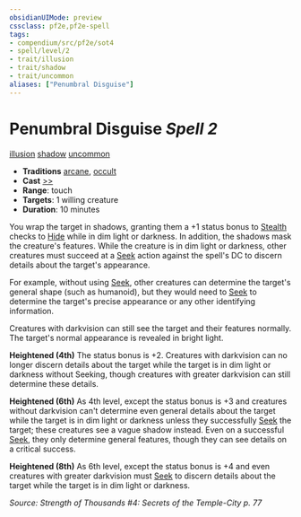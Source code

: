 ```yaml
---
obsidianUIMode: preview
cssclass: pf2e,pf2e-spell
tags:
- compendium/src/pf2e/sot4
- spell/level/2
- trait/illusion
- trait/shadow
- trait/uncommon
aliases: ["Penumbral Disguise"]
---
```

# Penumbral Disguise *Spell 2*   
[illusion](illusion.md "Illusion School Trait")  [shadow](Reference/Rules/Traits/shadow.md "Shadow General Trait")  [uncommon](uncommon.md "Uncommon Rarity Trait")  

- **Traditions** [arcane](arcane.md "Arcane Tradition Trait"), [occult](occult.md "Occult Tradition Trait")
- **Cast** [>>](chapter-9-playing-the-game.md#Actions "Two-Action") 
- **Range**: touch
- **Targets**: 1 willing creature
- **Duration**: 10 minutes

You wrap the target in shadows, granting them a +1 status bonus to [Stealth](skills.md#Stealth) checks to [Hide](Reference/Rules/Actions/hide.md) while in dim light or darkness. In addition, the shadows mask the creature's features. While the creature is in dim light or darkness, other creatures must succeed at a [Seek](seek.md) action against the spell's DC to discern details about the target's appearance.

For example, without using [Seek](seek.md), other creatures can determine the target's general shape (such as humanoid), but they would need to [Seek](seek.md) to determine the target's precise appearance or any other identifying information.

Creatures with darkvision can still see the target and their features normally. The target's normal appearance is revealed in bright light.

**Heightened (4th)** The status bonus is +2. Creatures with darkvision can no longer discern details about the target while the target is in dim light or darkness without Seeking, though creatures with greater darkvision can still determine these details.

**Heightened (6th)** As 4th level, except the status bonus is +3 and creatures without darkvision can't determine even general details about the target while the target is in dim light or darkness unless they successfully [Seek](seek.md) the target; these creatures see a vague shadow instead. Even on a successful [Seek](seek.md), they only determine general features, though they can see details on a critical success.

**Heightened (8th)** As 6th level, except the status bonus is +4 and even creatures with greater darkvision must [Seek](seek.md) to discern details about the target while the target is in dim light or darkness.

*Source: Strength of Thousands #4: Secrets of the Temple-City p. 77*